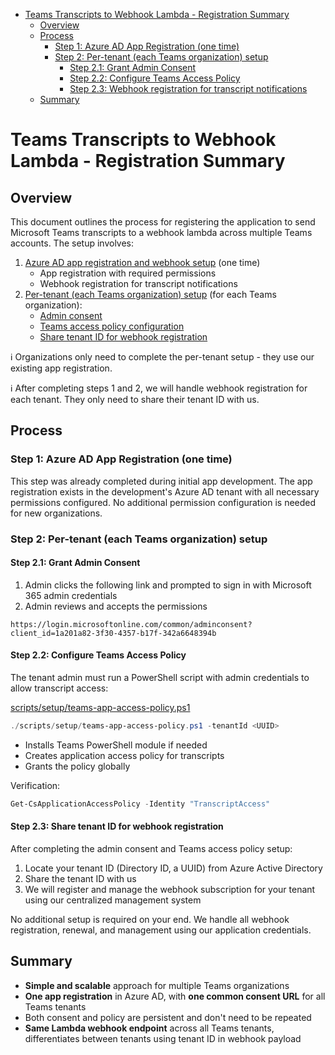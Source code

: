 <!-- toc -->

- [Teams Transcripts to Webhook Lambda - Registration Summary](#teams-transcripts-to-webhook-lambda---registration-summary)
  - [Overview](#overview)
  - [Process](#process)
    - [Step 1: Azure AD App Registration (one time)](#step-1-azure-ad-app-registration-one-time)
    - [Step 2: Per-tenant (each Teams organization) setup](#step-2-per-tenant-each-teams-organization-setup)
      - [Step 2.1: Grant Admin Consent](#step-21-grant-admin-consent)
      - [Step 2.2: Configure Teams Access Policy](#step-22-configure-teams-access-policy)
      - [Step 2.3: Webhook registration for transcript notifications](#step-23-webhook-registration-for-transcript-notifications)
  - [Summary](#summary)

<!-- tocstop -->

# Teams Transcripts to Webhook Lambda - Registration Summary

## Overview

This document outlines the process for registering the application to send Microsoft Teams transcripts to a webhook lambda across multiple Teams accounts. The setup involves:

1. [Azure AD app registration and webhook setup](#step-1-azure-ad-app-registration-one-time) (one time)
   - App registration with required permissions
   - Webhook registration for transcript notifications
2. [Per-tenant (each Teams organization) setup](#step-2-per-tenant-each-teams-organization-setup) (for each Teams organization):
   - [Admin consent](#step-21-grant-admin-consent)
   - [Teams access policy configuration](#step-22-configure-teams-access-policy)
   - [Share tenant ID for webhook registration](#step-23-share-tenant-id-for-webhook-registration)

ℹ️ Organizations only need to complete the per-tenant setup - they use our existing app registration.

ℹ️ After completing steps 1 and 2, we will handle webhook registration for each tenant. They only need to share their tenant ID with us.

## Process

### Step 1: Azure AD App Registration (one time)

This step was already completed during initial app development. The app registration exists in the development's Azure AD tenant with all necessary permissions configured. No additional permission configuration is needed for new organizations.

### Step 2: Per-tenant (each Teams organization) setup

#### Step 2.1: Grant Admin Consent

1. Admin clicks the following link and prompted to sign in with Microsoft 365 admin credentials
2. Admin reviews and accepts the permissions

```
https://login.microsoftonline.com/common/adminconsent?client_id=1a201a82-3f30-4357-b17f-342a6648394b
```

#### Step 2.2: Configure Teams Access Policy

The tenant admin must run a PowerShell script with admin credentials to allow transcript access:

[scripts/setup/teams-app-access-policy.ps1](scripts/setup/teams-app-access-policy.ps1)

```powershell
./scripts/setup/teams-app-access-policy.ps1 -tenantId <UUID>
```

- Installs Teams PowerShell module if needed
- Creates application access policy for transcripts
- Grants the policy globally

Verification:

```powershell
Get-CsApplicationAccessPolicy -Identity "TranscriptAccess"
```

#### Step 2.3: Share tenant ID for webhook registration

After completing the admin consent and Teams access policy setup:

1. Locate your tenant ID (Directory ID, a UUID) from Azure Active Directory
2. Share the tenant ID with us
3. We will register and manage the webhook subscription for your tenant using our centralized management system

No additional setup is required on your end. We handle all webhook registration, renewal, and management using our application credentials.

## Summary

- **Simple and scalable** approach for multiple Teams organizations
- **One app registration** in Azure AD, with **one common consent URL** for all Teams tenants
- Both consent and policy are persistent and don't need to be repeated
- **Same Lambda webhook endpoint** across all Teams tenants, differentiates between tenants using tenant ID in webhook payload
